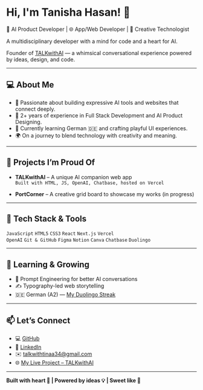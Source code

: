 # Hi, I'm Tanisha Hasan! 👋

🎀 AI Product Developer | 🌐 App/Web Developer | 🎢 Creative Technologist

A multidisciplinary developer with a mind for code and a heart for AI.


Founder of [TALKwithAI](https://talkwithai-tanisha.vercel.app) — a whimsical conversational experience powered by ideas, design, and code.

---

## 💻 About Me
- 🧠 Passionate about building expressive AI tools and websites that connect deeply.
- 🚀 2+ years of experience in Full Stack Development and AI Product Designing.
- 🌸 Currently learning German 🇩🇪 and crafting playful UI experiences.
- 🌍 On a journey to blend technology with creativity and meaning.

---

## 🧩 Projects I’m Proud Of
- **TALKwithAI** – A unique AI companion web app  
  `Built with HTML, JS, OpenAI, Chatbase, hosted on Vercel`

- **PortCorner** – A creative grid board to showcase my works (in progress)

---

## 🔧 Tech Stack & Tools
`JavaScript` `HTML5` `CSS3` `React` `Next.js` `Vercel`  
`OpenAI` `Git & GitHub` `Figma` `Notion` `Canva` `Chatbase` `Duolingo`  

---

## 🌱 Learning & Growing
- 📘 Prompt Engineering for better AI conversations  
- ✍️ Typography-led web storytelling  
- 🇩🇪 German (A2) — [My Duolingo Streak](https://www.duolingo.com/profile/rehamm_.D)

---

## 📫 Let’s Connect
- 💻 [GitHub](https://github.com/rehamm-D)  
- 💼 [LinkedIn](https://www.linkedin.com/in/tanisha-shaikh-46b322232)  
- ✉️ talkwithtinaa34@gmail.com  
- 🌐 [My Live Project – TALKwithAI](https://talkwithai-tanisha.vercel.app)

---

**Built with heart 🎀 | Powered by ideas 💡 | Sweet like 🍒**

